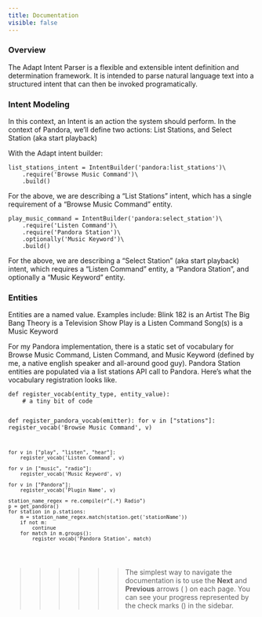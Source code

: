 ```yaml
---
title: Documentation
visible: false
---
```


### Overview
<p>The Adapt Intent Parser is a flexible and extensible intent definition and determination framework. It is intended to parse natural language text into a structured intent that can then be invoked programatically.</p>

### Intent Modeling
<p>In this context, an Intent is an action the system should perform. In the context of Pandora, we’ll define two actions: List Stations, and Select Station (aka start playback)</p>
<p>With the Adapt intent builder:</p>
<pre><code>list_stations_intent = IntentBuilder('pandora:list_stations')\
    .require('Browse Music Command')\
    .build()
</code></pre>
<p>For the above, we are describing a “List Stations” intent, which has a single requirement of a “Browse Music Command” entity.</p>
<pre><code>play_music_command = IntentBuilder('pandora:select_station')\
    .require('Listen Command')\
    .require('Pandora Station')\
    .optionally('Music Keyword')\
    .build()
</code></pre>
<p>For the above, we are describing a “Select Station” (aka start playback) intent, which requires a “Listen Command” entity, a “Pandora Station”, and optionally a “Music Keyword” entity.</p>

### Entities
<p>Entities are a named value. Examples include:
Blink 182 is an Artist
The Big Bang Theory is a Television Show
Play is a Listen Command
Song(s) is a Music Keyword</p>
<p>For my Pandora implementation, there is a static set of vocabulary for Browse Music Command, Listen Command, and Music Keyword (defined by me, a native english speaker and all-around good guy). Pandora Station entities are populated via a list stations API call to Pandora. Here’s what the vocabulary registration looks like.</p>
<pre><code>def register_vocab(entity_type, entity_value):
    # a tiny bit of code

def register_pandora_vocab(emitter):
    for v in ["stations"]:
        register_vocab('Browse Music Command', v)

    for v in ["play", "listen", "hear"]:
        register_vocab('Listen Command', v)

    for v in ["music", "radio"]:
        register_vocab('Music Keyword', v)

    for v in ["Pandora"]:
        register_vocab('Plugin Name', v)

    station_name_regex = re.compile(r"(.*) Radio")
    p = get_pandora()
    for station in p.stations:
        m = station_name_regex.match(station.get('stationName'))
        if not m:
            continue
        for match in m.groups():
            register_vocab('Pandora Station', match)
</code></pre>

>>>>>><p>The simplest way to navigate the documentation is to use the <strong>Next</strong> and <strong>Previous</strong> arrows (<i class="fa fa-chevron-left"></i> <i class="fa fa-chevron-right"></i>) on each page. You can see your progress represented by the check marks (<i class="fa fa-check"></i>) in the sidebar.</p>